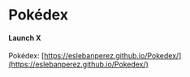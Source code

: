 
# Pokédex

#### Launch X

Pokédex: [https://eslebanperez.github.io/Pokedex/](https://eslebanperez.github.io/Pokedex/)
